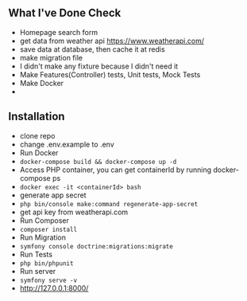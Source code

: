 

## What I've Done Check
- Homepage search form
- get data from weather api https://www.weatherapi.com/
- save data at database, then cache it at redis
- make migration file
- I didn't make any fixture because I didn't need it
- Make Features(Controller) tests, Unit tests, Mock Tests 
- Make Docker
- 
## Installation
- clone repo
- change .env.example to .env
- Run Docker
- ``docker-compose build && docker-compose up -d``
- Access PHP container, you can get containerId by running docker-compose ps  
- ``docker exec -it <containerId> bash``
- generate app secret
- ``php bin/console make:command regenerate-app-secret``
- get api key from weatherapi.com
- Run Composer
- ``composer install``
- Run Migration
- ``symfony console doctrine:migrations:migrate``
- Run Tests
- ``php bin/phpunit``
- Run server
- ``symfony serve -v``
- http://127.0.0.1:8000/
